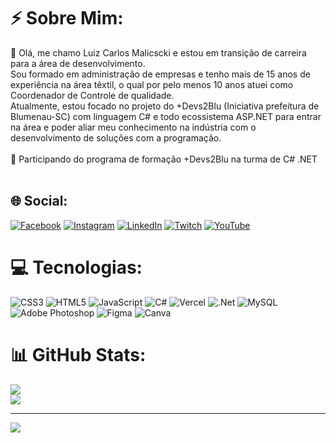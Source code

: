 # ⚡ Sobre Mim:
💬 Olá, me chamo Luiz Carlos Malicscki e estou em transição de carreira para a área de desenvolvimento.
<br>Sou formado em administração de empresas e tenho mais de 15 anos de experiência na área têxtil, o qual por pelo menos 10 anos atuei como Coordenador de Controle de qualidade.
<br>Atualmente, estou focado no projeto do +Devs2Blu (Iniciativa prefeitura de Blumenau-SC) com linguagem C# e todo ecossistema ASP.NET para entrar na área e poder aliar meu conhecimento na indústria com o desenvolvimento de soluções com a programação.
<br><br>👯 Participando do programa de formação +Devs2Blu na turma de C# .NET<br><br> 


## 🌐 Social:
[![Facebook](https://img.shields.io/badge/Facebook-%231877F2.svg?logo=Facebook&logoColor=white)](https://www.facebook.com/luiz.malicscki/) [![Instagram](https://img.shields.io/badge/Instagram-%23E4405F.svg?logo=Instagram&logoColor=white)](https://www.instagram.com/malicscki/) [![LinkedIn](https://img.shields.io/badge/LinkedIn-%230077B5.svg?logo=linkedin&logoColor=white)](https://www.linkedin.com/in/luizcarlosmalicscki/) [![Twitch](https://img.shields.io/badge/Twitch-%239146FF.svg?logo=Twitch&logoColor=white)](https://www.twitch.tv/malicscki) [![YouTube](https://img.shields.io/badge/YouTube-%23FF0000.svg?logo=YouTube&logoColor=white)](https://www.youtube.com/user/malicscki) 

# 💻 Tecnologias:
![CSS3](https://img.shields.io/badge/css3-%231572B6.svg?style=for-the-badge&logo=css3&logoColor=white) ![HTML5](https://img.shields.io/badge/html5-%23E34F26.svg?style=for-the-badge&logo=html5&logoColor=white) ![JavaScript](https://img.shields.io/badge/javascript-%23323330.svg?style=for-the-badge&logo=javascript&logoColor=%23F7DF1E) ![C#](https://img.shields.io/badge/c%23-%23239120.svg?style=for-the-badge&logo=c-sharp&logoColor=white) ![Vercel](https://img.shields.io/badge/vercel-%23000000.svg?style=for-the-badge&logo=vercel&logoColor=white) ![.Net](https://img.shields.io/badge/.NET-5C2D91?style=for-the-badge&logo=.net&logoColor=white) ![MySQL](https://img.shields.io/badge/mysql-%2300f.svg?style=for-the-badge&logo=mysql&logoColor=white) ![Adobe Photoshop](https://img.shields.io/badge/adobephotoshop-%2331A8FF.svg?style=for-the-badge&logo=adobephotoshop&logoColor=white) 	![Figma](https://img.shields.io/badge/figma-%23F24E1E.svg?style=for-the-badge&logo=figma&logoColor=white) ![Canva](https://img.shields.io/badge/Canva-%2300C4CC.svg?style=for-the-badge&logo=Canva&logoColor=white)
# 📊 GitHub Stats:
![](https://github-readme-streak-stats.herokuapp.com/?user=Malicscki&theme=blueberry&hide_border=false)<br/>
![](https://github-readme-stats.vercel.app/api/top-langs/?username=Malicscki&theme=blueberry&hide_border=false&include_all_commits=true&count_private=false&layout=compact)

---

[![](https://visitcount.itsvg.in/api?id=Malicscki&icon=7&color=4)](https://visitcount.itsvg.in)
